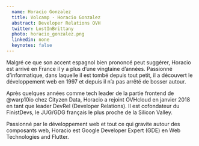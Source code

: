 ```yaml
---
  name: Horacio Gonzalez
  title: Volcamp - Horacio Gonzalez
  abstract: Developer Relations OVH
  twitter: LostInBrittany
  photo: horacio_gonzalez.png
  linkedin: none
  keynotes: false
---
```

Malgré ce que son accent espagnol bien prononcé peut suggérer, Horacio est arrivé en France il y a plus d’une vingtaine d’années. Passionné d’informatique, dans laquelle il est tombé depuis tout petit, il a découvert le développement web en 1997 et depuis il n’a pas arrêté de bosser autour.

Après quelques années comme tech leader de la partie frontend de @warp10io chez Cityzen Data, Horacio a rejoint OVHcloud en janvier 2018 en tant que leader DevRel (Developer Relations). Il est cofondateur du FinistDevs, le JUG/GDG français le plus proche de la Silicon Valley.

Passionné par le développement web et tout ce qui gravite autour des composants web, Horacio est Google Developer Expert (GDE) en Web Technologies and Flutter.